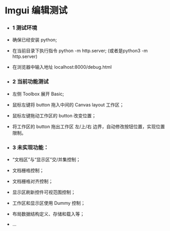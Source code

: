 # Imgui 编辑测试

- ### 1 测试环境
- 确保已经安装 python;
- 在当前目录下执行指令 python -m http.server; (或者是python3 -m http.server)
- 在浏览器中输入地址 localhost:8000/debug.html

- ### 2 当前功能测试
- 左侧 Toolbox 展开 Basic;
- 鼠标左键将 button 拖入中间的 Canvas layout 工作区；
- 鼠标左键拖动工作区的 button 改变位置；
- 将工作区的 button 拖出工作区 左/上/右 边界，自动修改按钮位置，实现位置限制。

- ### 3 未实现功能：
- “文档区”与“显示区”交/并集控制；
- 文档栅格控制；
- 文档栅格对齐控制；
- 显示区刷新控件可视范围控制；
- 工作区和显示区使用 Dummy 控制；
- 布局数据结构定义、存储和载入等；
- ...
